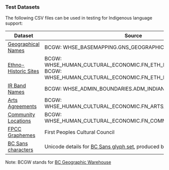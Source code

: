 ### Test Datasets

The following CSV files can be used in testing for Indigenous language support:

| Dataset  | Source |
| ------------- | ------------- |
| [Geographical Names](./bcgnis_nonascii.csv)  | BCGW: WHSE_BASEMAPPING.GNS_GEOGRAPHICAL_NAMES_SP  |
| [Ethno-Historic Sites](./ethno_historic_sites.csv)  | BCGW: WHSE_HUMAN_CULTURAL_ECONOMIC.FN_ETH_HIST_RPT_SITES_POINT <br> BCGW: WHSE_HUMAN_CULTURAL_ECONOMIC.FN_ETH_HIST_RPT_SITES_POLY |
| [IR Band Names](./ir_bands.csv)  | BCGW: WHSE_ADMIN_BOUNDARIES.ADM_INDIAN_RESERVES_BANDS_SP  |
| [Arts Agreements](./fn_arts_agreements.csv)  | BCGW: WHSE_HUMAN_CULTURAL_ECONOMIC.FN_ARTS_AGREEMENTS_SP  |
| [Community Locations](./community_locations.csv)  | BCGW: WHSE_HUMAN_CULTURAL_ECONOMIC.FN_COMMUNITY_LOCATIONS_SP  |
| [FPCC Graphemes](https://github.com/First-Peoples-Cultural-Council/fv-web-ui/blob/master/resources/graphemes.csv)  | First Peoples Cultural Council  |
| [BC Sans characters](./bcsans_version2.csv)  | Unicode details for [BC Sans glyph set](https://www2.gov.bc.ca/assets/gov/british-columbians-our-governments/services-policies-for-government/policies-procedures-standards/web-content-development-guides/corporate-identity-assets/bcsans-glyphset-2023.pdf), produced by a [python script](./check_bc_sans.py) |
Note: BCGW stands for [BC Geographic Warehouse](https://www2.gov.bc.ca/gov/content?id=18B291A12B4F42EA98169892F4B46D61)